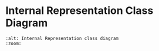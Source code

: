 # Internal Representation Class Diagram

```{mermaid} ../img/ir_classes.mmd
:alt: Internal Representation class diagram
:zoom:
```
